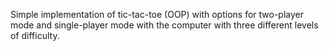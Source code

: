 Simple implementation of tic-tac-toe (OOP) with options for two-player mode and single-player mode with the computer with three different levels of difficulty.
